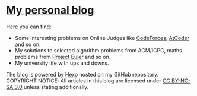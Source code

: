 # [My personal blog](https://jstztzy.github.io)
Here you can find:  
* Some interesting problems on Online Judges like [CodeForces](https://codeforces.com), [AtCoder](http://atcoder.jp/) and so on.  
* My solutions to selected algorithm problems from ACM/ICPC, maths problems from [Project Euler](https://projecteuler.net) and so on.  
* My university life with ups and downs.  


The blog is powered by [Hexo](https://hexo.io/) hosted on my GitHub repository.  
COPYRIGHT NOTICE: All articles in this blog are licensed under [CC BY-NC-SA 3.0](https://creativecommons.org/licenses/by-nc-sa/3.0/) unless stating additionally.

